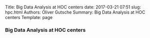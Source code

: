 Title: Big Data Analysis at HOC centers
date: 2017-03-21 07:51
slug: hpc.html
Authors: Oliver Gutsche
Summary: Big Data Analysis at HOC centers
Template: page

### Big Data Analysis at HOC centers

